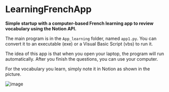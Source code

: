 # LearningFrenchApp

**Simple startup with a computer-based French learning app to review vocabulary using the Notion API.**

The main program is in the `App_learning` folder, named `app1.py`. You can convert it to an executable (exe) or a Visual Basic Script (vbs) to run it.

The idea of this app is that when you open your laptop, the program will run automatically. After you finish the questions, you can use your computer.

For the vocabulary you learn, simply note it in Notion as shown in the picture.

![image](https://github.com/user-attachments/assets/146840cf-8b14-466f-848d-ee703fd48719)

